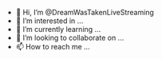 - 👋 Hi, I’m @DreamWasTakenLiveStreaming
- 👀 I’m interested in ...
- 🌱 I’m currently learning ...
- 💞️ I’m looking to collaborate on ...
- 📫 How to reach me ...

<!---
DreamWasTakenLiveStreaming/DreamWasTakenLiveStreaming is a ✨ special ✨ repository because its `README.md` (this file) appears on your GitHub profile.
You can click the Preview link to take a look at your changes.
--->

